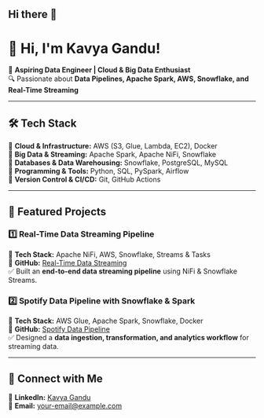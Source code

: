 ## Hi there 👋
# 👋 Hi, I'm Kavya Gandu!  
🚀 **Aspiring Data Engineer | Cloud & Big Data Enthusiast**  
🔍 Passionate about **Data Pipelines, Apache Spark, AWS, Snowflake, and Real-Time Streaming**  

---

## 🛠️ Tech Stack
🔹 **Cloud & Infrastructure:** AWS (S3, Glue, Lambda, EC2), Docker  
🔹 **Big Data & Streaming:** Apache Spark, Apache NiFi, Snowflake  
🔹 **Databases & Data Warehousing:** Snowflake, PostgreSQL, MySQL  
🔹 **Programming & Tools:** Python, SQL, PySpark, Airflow  
🔹 **Version Control & CI/CD:** Git, GitHub Actions  

---

## 📌 Featured Projects

### **1️⃣ Real-Time Data Streaming Pipeline**
🚀 **Tech Stack:** Apache NiFi, AWS, Snowflake, Streams & Tasks  
🔗 **GitHub:** [Real-Time Data Streaming](https://github.com/KavyaGandu/Real-Time-Streaming-NiFi-AWS-Snowflake)  
✅ Built an **end-to-end data streaming pipeline** using NiFi & Snowflake Streams.  

### **2️⃣ Spotify Data Pipeline with Snowflake & Spark**
🚀 **Tech Stack:** AWS Glue, Apache Spark, Snowflake, Docker  
🔗 **GitHub:** [Spotify Data Pipeline](https://github.com/KavyaGandu/Spotify-Data-Pipeline-Spark)  
✅ Designed a **data ingestion, transformation, and analytics workflow** for streaming data.  

---

## 🎯 Connect with Me
🔗 **LinkedIn:** [Kavya Gandu](https://www.linkedin.com/in/kavyagandu)  
📧 **Email:** [your-email@example.com](mailto:your-email@example.com)  
